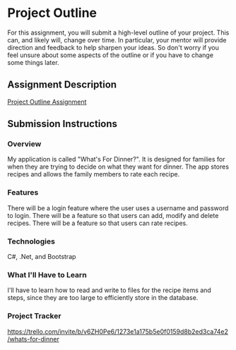 # Project Outline
For this assignment, you will submit a high-level outline of your project. This can, and likely will, change over time. In particular, your mentor will provide direction and feedback to help sharpen your ideas. So don't worry if you feel unsure about some aspects of the outline or if you have to change some things later.

## Assignment Description
[Project Outline Assignment](https://education.launchcode.org/liftoff/modules/assignments/project-outline)

## Submission Instructions

### Overview
My application is called "What's For Dinner?".  It is designed for families for when they are trying to decide on what they want for dinner.  The app stores recipes and allows the family members to rate each recipe.
### Features
There will be a login feature where the user uses a username and password to login. There will be a feature so that users can add, modify and delete recipes.  There will be a feature so that users can rate recipes.
### Technologies
C#, .Net, and Bootstrap
### What I'll Have to Learn
I'll have to learn how to read and write to files for the recipe items and steps, since they are too large to efficiently store in the database.
### Project Tracker
https://trello.com/invite/b/v6ZH0Pe6/1273e1a175b5e0f0159d8b2ed3ca74e2/whats-for-dinner
